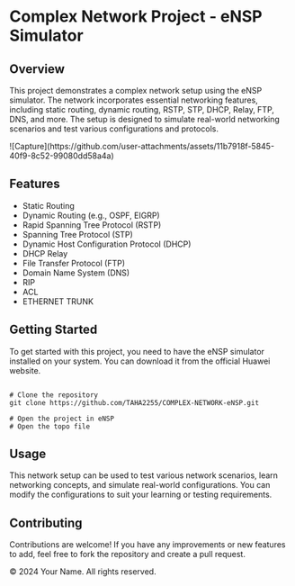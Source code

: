 <h1>Complex Network Project - eNSP Simulator</h1>

<h2>Overview</h2>
<p>This project demonstrates a complex network setup using the eNSP simulator. The network incorporates essential networking features, including static routing, dynamic routing, RSTP, STP, DHCP, Relay, FTP, DNS, and more. The setup is designed to simulate real-world networking scenarios and test various configurations and protocols.</p>
![Capture](https://github.com/user-attachments/assets/11b7918f-5845-40f9-8c52-99080dd58a4a)


<h2>Features</h2>
<ul>
    <li>Static Routing</li>
    <li>Dynamic Routing (e.g., OSPF, EIGRP)</li>
    <li>Rapid Spanning Tree Protocol (RSTP)</li>
    <li>Spanning Tree Protocol (STP)</li>
    <li>Dynamic Host Configuration Protocol (DHCP)</li>
    <li>DHCP Relay</li>
    <li>File Transfer Protocol (FTP)</li>
    <li>Domain Name System (DNS)</li>
    <li>RIP</li>
  <li>ACL</li>
  <li>ETHERNET TRUNK</li>
</ul>

<h2>Getting Started</h2>
<p>To get started with this project, you need to have the eNSP simulator installed on your system. You can download it from the official Huawei website.</p>

<pre><code>
# Clone the repository
git clone https://github.com/TAHA2255/COMPLEX-NETWORK-eNSP.git

# Open the project in eNSP
# Open the topo file
</code></pre>

<h2>Usage</h2>
<p>This network setup can be used to test various network scenarios, learn networking concepts, and simulate real-world configurations. You can modify the configurations to suit your learning or testing requirements.</p>

<h2>Contributing</h2>
<p>Contributions are welcome! If you have any improvements or new features to add, feel free to fork the repository and create a pull request.</p>


<p>&copy; 2024 Your Name. All rights reserved.</p>

